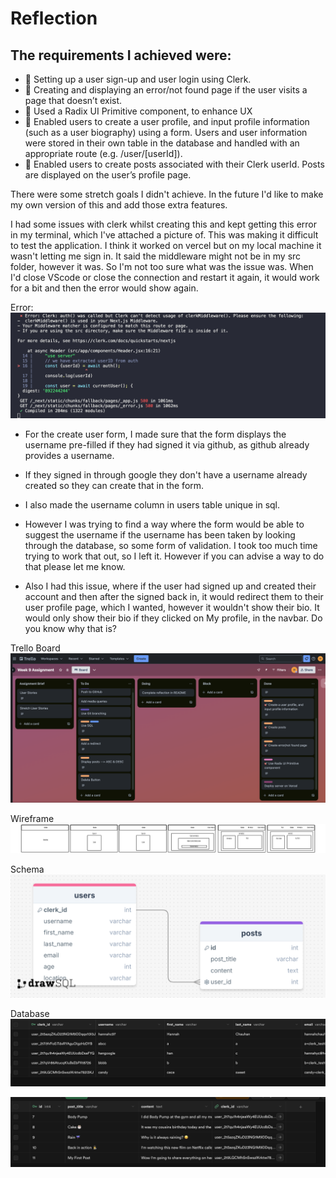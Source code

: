 
# Reflection 

## The requirements I achieved were:
- 🎯 Setting up a user sign-up and user login using Clerk.
- 🎯 Creating and displaying an error/not found page if the user visits a page that doesn’t exist.
- 🎯 Used a Radix UI Primitive component, to enhance UX
- 🎯 Enabled users to create a user profile, and input profile information (such as a user biography) using a form. Users and user information were stored in their own table in the database and handled with an appropriate route (e.g. /user/[userId]).
- 🎯 Enabled users to create posts associated with their Clerk userId. Posts are displayed on the user’s profile page.

There were some stretch goals I didn't achieve. 
In the future I'd like to make my own version of this and add those extra features. 

I had some issues with clerk whilst creating this and kept getting this error in my terminal, which I've attached a picture of. This was making it difficult to test the application. I think it worked on vercel but on my local machine it wasn't letting me sign in. It said the middleware might not be in my src folder, however it was. So I'm not too sure what was the issue was. When I'd close VScode or close the connection and restart it again, it would work for a bit and then the error would show again. 

Error:
![error](image.png)


- For the create user form, I made sure that the form displays the username pre-filled if they had signed it via github, as github already provides a username. 
- If they signed in through google they don't have a username already created so they can create that in the form. 
- I also made the username column in users table unique in sql. 
- However I was trying to find a way where the form would be able to suggest the username if the username has been taken by looking through the database, so some form of validation. I took too much time trying to work that out, so I left it. However if you can advise a way to do that please let me know. 

- Also I had this issue, where if the user had signed up and created their account and then after the signed back in, it would redirect them to their user profile page, which I wanted, however it wouldn't show their bio. It would only show their bio if they clicked on My profile, in the navbar. Do you know why that is? 

Trello Board
![Trello board](Trello.png)

Wireframe
![wireframe](wireframe.png)

Schema
![schema](schema.png)

Database
![users db](usersdb.png)

![posts db](postsdb.png)
